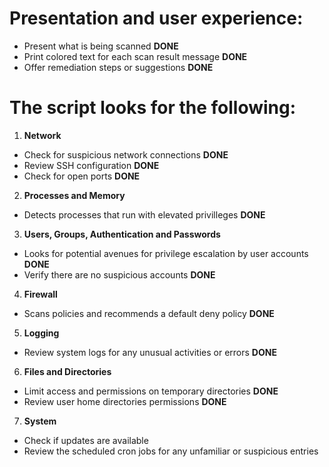 # Presentation and user experience:

- Present what is being scanned **DONE**
- Print colored text for each scan result message **DONE**
- Offer remediation steps or suggestions **DONE**

# The script looks for the following:

1. **Network**
- Check for suspicious network connections **DONE**
- Review SSH configuration **DONE** 
- Check for open ports **DONE**

2. **Processes and Memory**
- Detects processes that run with elevated privilleges **DONE**

3. **Users, Groups, Authentication and Passwords**
- Looks for potential avenues for privilege escalation by user accounts **DONE** 
- Verify there are no suspicious accounts **DONE**

4. **Firewall**
- Scans policies and recommends a default deny policy **DONE**

5. **Logging**
- Review system logs for any unusual activities or errors **DONE**

6. **Files and Directories** 
- Limit access and permissions on temporary directories **DONE**
- Review user home directories permissions **DONE**

7. **System**
- Check if updates are available
- Review the scheduled cron jobs for any unfamiliar or suspicious entries
